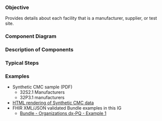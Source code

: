 ### Objective
Provides details about each facility that is a manufacturer, supplier, or test site.

### Component Diagram
 
### Description of Components

### Typical Steps

### Examples
- Synthetic CMC sample (PDF)
  - 32S2.1 Manufacturers
  - 32P3.1 manufacturers
- [HTML rendering of Synthetic CMC data](organizations_rend.html)
- FHIR XML/JSON validated Bundle examples in this IG
  - [Bundle - Organizations dx-PQ - Example 1](https://build.fhir.org/ig/HL7/uv-dx-pq/Bundle-bundle-organizations-dxpq-ex1.html)


